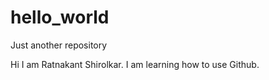 # hello_world
Just another repository

Hi I am Ratnakant Shirolkar.
I am learning how to use Github.
